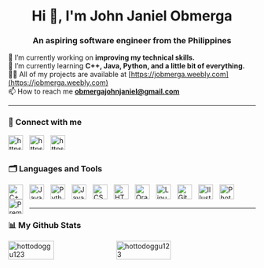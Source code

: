 <h1 align = center>Hi 👋, I'm John Janiel Obmerga </h1>
<h3 align = center>An aspiring software engineer from the Philippines</h3>

🔭 I’m currently working on **improving my technical skills.** <br/>
🌱 I’m currently learning **C++, Java, Python, and a little bit of everything.** <br/>
👨‍💻 All of my projects are available at [https://jobmerga.weebly.com](https://jobmerga.weebly.com) <br/>
📫 How to reach me **obmergajohnjaniel@gmail.com** <br/>

---

### 📱 Connect with me
<a href="https://www.linkedin.com/in/jjobmerga/" target="blank"><img align="left" src="https://raw.githubusercontent.com/rahuldkjain/github-profile-readme-generator/master/src/images/icons/Social/linked-in-alt.svg" alt="https://www.linkedin.com/in/jjobmerga/" width="30px" style="padding-right:10px;" /></a>
<a href="https://www.facebook.com/obmerga.johnj" target="blank"><img align="left" src="https://cdn.jsdelivr.net/gh/devicons/devicon@latest/icons/facebook/facebook-original.svg" alt="https://www.facebook.com/obmerga.johnj" width="30px" style="padding-right:10px;" /></a>
<a href="https://www.instagram.com/john.jn_/" target="blank"><img align="left" src="https://raw.githubusercontent.com/rahuldkjain/github-profile-readme-generator/master/src/images/icons/Social/instagram.svg" alt="https://www.instagram.com/john.jn_/" width="30px" style="padding-right:10px;" /></a>
</br>
</br>

### 🗂 Languages and Tools
<img align="left" alt="C++" width="30px" style="padding-right:10px;" src="https://cdn.jsdelivr.net/gh/devicons/devicon@latest/icons/cplusplus/cplusplus-plain.svg" />
<img align="left" alt="Java" width="30px" style="padding-right:10px;" src="https://cdn.jsdelivr.net/gh/devicons/devicon@latest/icons/java/java-original.svg" />
<img align="left" alt="Python" width="30px" style="padding-right:10px;" src="https://cdn.jsdelivr.net/gh/devicons/devicon@latest/icons/python/python-original.svg" />
<img align="left" alt="JavaScript" width="30px" style="padding-right:10px;" src="https://cdn.jsdelivr.net/gh/devicons/devicon@latest/icons/javascript/javascript-original.svg" />
<img align="left" alt="CSS" width="30px" style="padding-right:10px;" src="https://cdn.jsdelivr.net/gh/devicons/devicon@latest/icons/css3/css3-plain.svg" />
<img align="left" alt="HTML" width="30px" style="padding-right:10px;" src="https://cdn.jsdelivr.net/gh/devicons/devicon@latest/icons/html5/html5-plain.svg" />
<img align="left" alt="Oracle" width="30px" style="padding-right:10px;" src="https://cdn.jsdelivr.net/gh/devicons/devicon@latest/icons/oracle/oracle-original.svg" />
<img align="left" alt="Linux" width="30px" style="padding-right:10px;" src="https://cdn.jsdelivr.net/gh/devicons/devicon@latest/icons/linux/linux-original.svg" />
<img align="left" alt="Git" width="30px" style="padding-right:10px;" src="https://cdn.jsdelivr.net/gh/devicons/devicon@latest/icons/git/git-original.svg" />
<img align="left" alt="Illustrator" width="30px" style="padding-right:10px;" src="https://cdn.jsdelivr.net/gh/devicons/devicon@latest/icons/illustrator/illustrator-plain.svg" />
<img align="left" alt="Photoshop" width="30px" style="padding-right:10px;" src="https://cdn.jsdelivr.net/gh/devicons/devicon@latest/icons/photoshop/photoshop-plain.svg" />
<img align="left" alt="Premier" width="30px" style="padding-right:10px;" src="https://cdn.jsdelivr.net/gh/devicons/devicon@latest/icons/premierepro/premierepro-plain.svg" />
</br>
</br>

---

### 📊 My Github Stats
<div style="display: flex; align-items: center;">
  <img src="https://github-readme-stats.vercel.app/api/top-langs?username=hottodoggu123&layout=compact&theme=gruvbox&langs_count=8&locale=en" alt="hottodoggu123" align = left width = 43% />
  <img src="https://github-readme-stats.vercel.app/api?username=hottodoggu123&show_icons=true&theme=gruvbox&locale=en" alt="hottodoggu123" align = left width = 47% />
</div>
